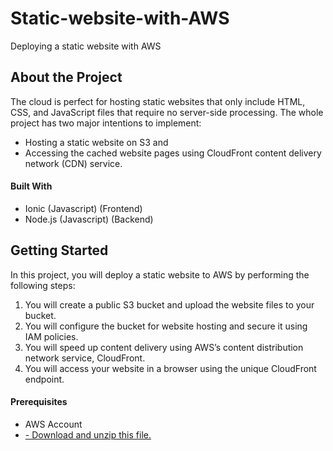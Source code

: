 # Static-website-with-AWS
Deploying a static website with AWS
## About the Project
The cloud is perfect for hosting static websites that only include HTML, CSS, and JavaScript files that require no server-side processing.
The whole project has two major intentions to implement:
<ul> 
 <li>
 Hosting a static website on S3 and </li>
 <li>Accessing the cached website pages using CloudFront content delivery network (CDN) service.
   </li> </ul>
   
   #### Built With
   <ul>
  <li>Ionic (Javascript) (Frontend)</li>
  <li> Node.js (Javascript) (Backend)</li></ul>
  
  <!-- GETTING STARTED -->
## Getting Started
In this project, you will deploy a static website to AWS by performing the following steps:
<ol>
  <li>You will create a public S3 bucket and upload the website files to your bucket.</li>
  <li>You will configure the bucket for website hosting and secure it using IAM policies.</li>
<li>You will speed up content delivery using AWS’s content distribution network service, CloudFront.</li>
  <li>You will access your website in a browser using the unique CloudFront endpoint.</li> </ol>
  
#### Prerequisites
 <ul>
   <li>AWS Account</li>
  <li><a href="Student-ready starter code"> - Download and unzip this file.</li>
